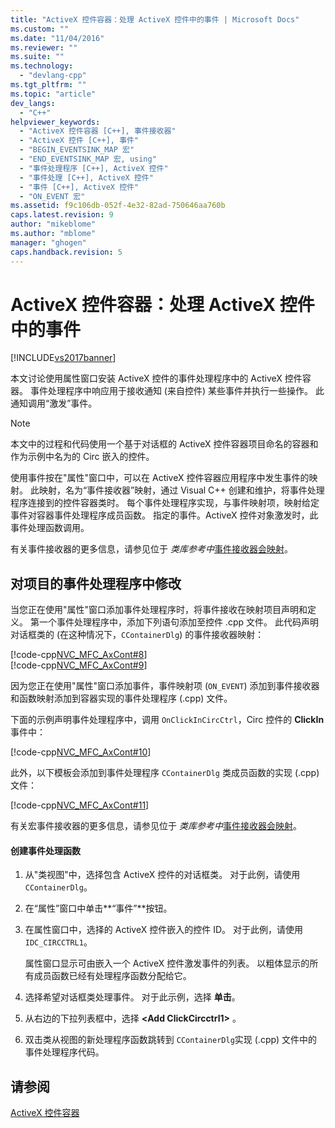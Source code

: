 ```yaml
---
title: "ActiveX 控件容器：处理 ActiveX 控件中的事件 | Microsoft Docs"
ms.custom: ""
ms.date: "11/04/2016"
ms.reviewer: ""
ms.suite: ""
ms.technology: 
  - "devlang-cpp"
ms.tgt_pltfrm: ""
ms.topic: "article"
dev_langs: 
  - "C++"
helpviewer_keywords: 
  - "ActiveX 控件容器 [C++], 事件接收器"
  - "ActiveX 控件 [C++], 事件"
  - "BEGIN_EVENTSINK_MAP 宏"
  - "END_EVENTSINK_MAP 宏, using"
  - "事件处理程序 [C++], ActiveX 控件"
  - "事件处理 [C++], ActiveX 控件"
  - "事件 [C++], ActiveX 控件"
  - "ON_EVENT 宏"
ms.assetid: f9c106db-052f-4e32-82ad-750646aa760b
caps.latest.revision: 9
author: "mikeblome"
ms.author: "mblome"
manager: "ghogen"
caps.handback.revision: 5
---
```

# ActiveX 控件容器：处理 ActiveX 控件中的事件
[!INCLUDE[vs2017banner](../assembler/inline/includes/vs2017banner.md)]

本文讨论使用属性窗口安装 ActiveX 控件的事件处理程序中的 ActiveX 控件容器。  事件处理程序中响应用于接收通知 \(来自控件\) 某些事件并执行一些操作。  此通知调用“激发”事件。  
  
> [!NOTE]
>  本文中的过程和代码使用一个基于对话框的 ActiveX 控件容器项目命名的容器和作为示例中名为的 Circ 嵌入的控件。  
  
 使用事件按在"属性"窗口中，可以在 ActiveX 控件容器应用程序中发生事件的映射。  此映射，名为“事件接收器”映射，通过 Visual C\+\+ 创建和维护，将事件处理程序连接到的控件容器类时。  每个事件处理程序实现，与事件映射项，映射给定事件对容器事件处理程序成员函数。  指定的事件。ActiveX 控件对象激发时，此事件处理函数调用。  
  
 有关事件接收器的更多信息，请参见位于 *类库参考中*[事件接收器会映射](../mfc/reference/event-sink-maps.md)。  
  
##  <a name="_core_event_handler_modifications_to_the_project"></a> 对项目的事件处理程序中修改  
 当您正在使用"属性"窗口添加事件处理程序时，将事件接收在映射项目声明和定义。  第一个事件处理程序中，添加下列语句添加至控件 .cpp 文件。  此代码声明对话框类的 \(在这种情况下，`CContainerDlg`\) 的事件接收器映射：  
  
 [!code-cpp[NVC_MFC_AxCont#8](../mfc/codesnippet/CPP/activex-control-containers-handling-events-from-an-activex-control_1.cpp)]  
[!code-cpp[NVC_MFC_AxCont#9](../mfc/codesnippet/CPP/activex-control-containers-handling-events-from-an-activex-control_2.cpp)]  
  
 因为您正在使用"属性"窗口添加事件，事件映射项 \(`ON_EVENT`\) 添加到事件接收器和函数映射添加到容器实现的事件处理程序 \(.cpp\) 文件。  
  
 下面的示例声明事件处理程序中，调用 `OnClickInCircCtrl`，Circ 控件的 **ClickIn** 事件中：  
  
 [!code-cpp[NVC_MFC_AxCont#10](../mfc/codesnippet/CPP/activex-control-containers-handling-events-from-an-activex-control_3.cpp)]  
  
 此外，以下模板会添加到事件处理程序 `CContainerDlg` 类成员函数的实现 \(.cpp\) 文件：  
  
 [!code-cpp[NVC_MFC_AxCont#11](../mfc/codesnippet/CPP/activex-control-containers-handling-events-from-an-activex-control_4.cpp)]  
  
 有关宏事件接收器的更多信息，请参见位于 *类库参考中*[事件接收器会映射](../mfc/reference/event-sink-maps.md)。  
  
#### 创建事件处理函数  
  
1.  从"类视图"中，选择包含 ActiveX 控件的对话框类。  对于此例，请使用 `CContainerDlg`。  
  
2.  在“属性”窗口中单击**“事件”**按钮。  
  
3.  在属性窗口中，选择的 ActiveX 控件嵌入的控件 ID。  对于此例，请使用 `IDC_CIRCCTRL1`。  
  
     属性窗口显示可由嵌入一个 ActiveX 控件激发事件的列表。  以粗体显示的所有成员函数已经有处理程序函数分配给它。  
  
4.  选择希望对话框类处理事件。  对于此示例，选择 **单击**。  
  
5.  从右边的下拉列表框中，选择 **\<Add ClickCircctrl1\>** 。  
  
6.  双击类从视图的新处理程序函数跳转到 `CContainerDlg`实现 \(.cpp\) 文件中的事件处理程序代码。  
  
## 请参阅  
 [ActiveX 控件容器](../mfc/activex-control-containers.md)
